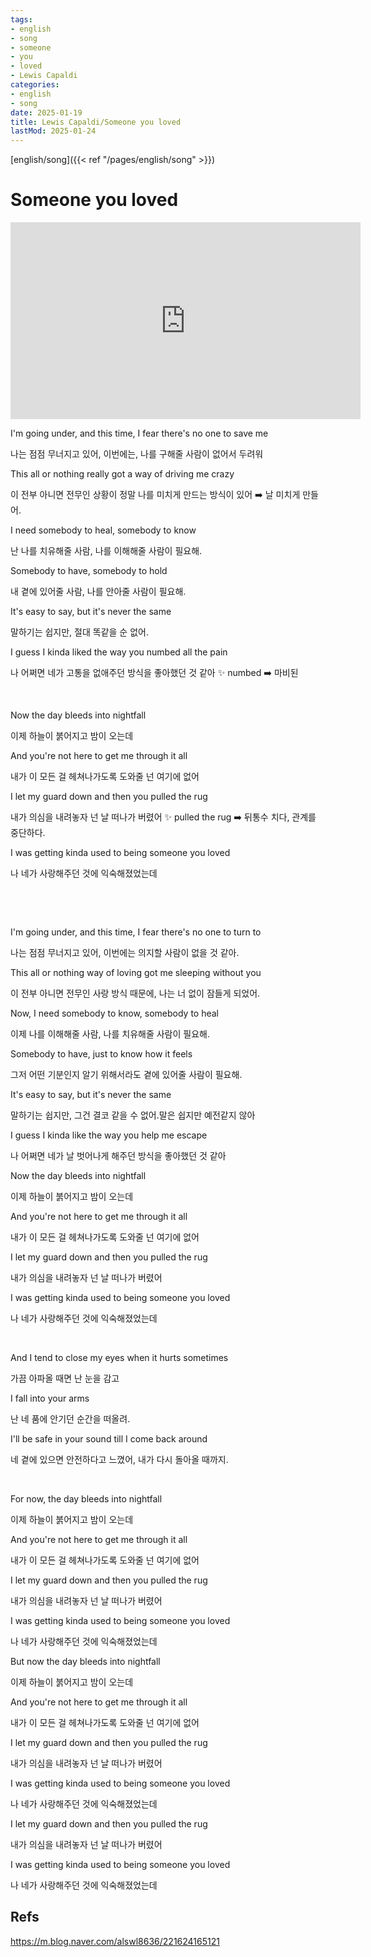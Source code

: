 ```yaml
---
tags:
- english
- song
- someone
- you
- loved
- Lewis Capaldi
categories:
- english
- song
date: 2025-01-19
title: Lewis Capaldi/Someone you loved
lastMod: 2025-01-24
---
```





[english/song]({{< ref "/pages/english/song" >}})



# Someone you loved

<iframe width="560" height="315" src="https://www.youtube.com/embed/bCuhuePlP8o?si=3LWHROVXOzQ567kq" title="YouTube video player" frameborder="0" allow="accelerometer; autoplay; clipboard-write; encrypted-media; gyroscope; picture-in-picture; web-share" referrerpolicy="strict-origin-when-cross-origin" allowfullscreen></iframe>



I'm going under, and this time, I fear there's no one to save me

나는 점점 무너지고 있어, 이번에는, 나를 구해줄 사람이 없어서 두려워

This all or nothing really got a way of driving me crazy

이 전부 아니면 전무인 상황이 정말 나를 미치게 만드는 방식이 있어 ➡️ 날 미치게 만들어.

I need somebody to heal, somebody to know

난 나를 치유해줄 사람, 나를 이해해줄 사람이 필요해.

Somebody to have, somebody to hold

내 곁에 있어줄 사람, 나를 안아줄 사람이 필요해.

It's easy to say, but it's never the same

말하기는 쉽지만, 절대 똑같을 순 없어.

I guess I kinda liked the way you numbed all the pain

나 어쩌면 네가 고통을 없애주던 방식을 좋아했던 것 같아 ✨ numbed ➡️ 마비된

​

Now the day bleeds into nightfall

이제 하늘이 붉어지고 밤이 오는데

And you're not here to get me through it all

내가 이 모든 걸 헤쳐나가도록 도와줄 넌 여기에 없어

I let my guard down and then you pulled the rug

내가 의심을 내려놓자 넌 날 떠나가 버렸어 ✨ pulled the rug ➡️ 뒤통수 치다, 관계를 중단하다.

I was getting kinda used to being someone you loved

나 네가 사랑해주던 것에 익숙해졌었는데

​

​

I'm going under, and this time, I fear there's no one to turn to

나는 점점 무너지고 있어, 이번에는 의지할 사람이 없을 것 같아.

This all or nothing way of loving got me sleeping without you

이 전부 아니면 전무인 사랑 방식 때문에, 나는 너 없이 잠들게 되었어.

Now, I need somebody to know, somebody to heal

이제 나를 이해해줄 사람, 나를 치유해줄 사람이 필요해.

Somebody to have, just to know how it feels

그저 어떤 기분인지 알기 위해서라도 곁에 있어줄 사람이 필요해.

It's easy to say, but it's never the same

말하기는 쉽지만, 그건 결코 같을 수 없어.말은 쉽지만 예전같지 않아

I guess I kinda like the way you help me escape

나 어쩌면 네가 날 벗어나게 해주던 방식을 좋아했던 것 같아





Now the day bleeds into nightfall

이제 하늘이 붉어지고 밤이 오는데

And you're not here to get me through it all

내가 이 모든 걸 헤쳐나가도록 도와줄 넌 여기에 없어

I let my guard down and then you pulled the rug

내가 의심을 내려놓자 넌 날 떠나가 버렸어

I was getting kinda used to being someone you loved

나 네가 사랑해주던 것에 익숙해졌었는데

​



And I tend to close my eyes when it hurts sometimes

가끔 아파올 때면 난 눈을 감고

I fall into your arms

난 네 품에 안기던 순간을 떠올려.

I'll be safe in your sound till I come back around

네 곁에 있으면 안전하다고 느꼈어, 내가 다시 돌아올 때까지.

​



For now, the day bleeds into nightfall

이제 하늘이 붉어지고 밤이 오는데

And you're not here to get me through it all

내가 이 모든 걸 헤쳐나가도록 도와줄 넌 여기에 없어

I let my guard down and then you pulled the rug

내가 의심을 내려놓자 넌 날 떠나가 버렸어

I was getting kinda used to being someone you loved

나 네가 사랑해주던 것에 익숙해졌었는데

But now the day bleeds into nightfall

이제 하늘이 붉어지고 밤이 오는데

And you're not here to get me through it all

내가 이 모든 걸 헤쳐나가도록 도와줄 넌 여기에 없어

I let my guard down and then you pulled the rug

내가 의심을 내려놓자 넌 날 떠나가 버렸어

I was getting kinda used to being someone you loved

나 네가 사랑해주던 것에 익숙해졌었는데

I let my guard down and then you pulled the rug

내가 의심을 내려놓자 넌 날 떠나가 버렸어

I was getting kinda used to being someone you loved

나 네가 사랑해주던 것에 익숙해졌었는데







## Refs

https://m.blog.naver.com/alswl8636/221624165121


